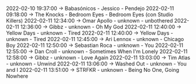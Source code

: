 2022-02-10 19:37:00 -> Babasónicos - Jessico - Pendejo
2022-02-11 09:18:00 -> The Knocks - Bedroom Eyes - Bedroom Eyes (con Studio Killers)
2022-02-11 12:34:00 -> Omar Apollo - unknown - unbothered
2022-02-11 12:36:00 -> Gibbz - unknown - Oh My God
2022-02-11 12:40:00 -> Yellow Days - unknown - Tired
2022-02-11 12:40:00 -> Yellow Days - unknown - Tired
2022-02-11 12:45:00 -> Ari Lennox - unknown - Chicago Boy
2022-02-11 12:50:00 -> Sebastian Roca - unknown - You
2022-02-11 12:55:00 -> Dan Croll - unknown - Sometimes When I'm Lonely
2022-02-11 12:58:00 -> Gibbz - unknown - Love Again
2022-02-11 13:03:00 -> Tim Atlas - unknown - Unwind
2022-02-11 13:06:00 -> Washed Out - unknown - You and I
2022-02-11 13:51:00 -> STRFKR - unknown - Being No One, Going Nowhere

